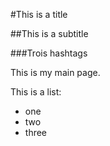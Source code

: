 #This is a title

##This is a subtitle

###Trois hashtags

This is my main page.

This is a list:
- one
- two
- three
